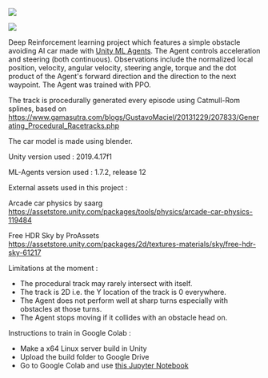 ![](AI-car-demo1.gif)


![](AI-car-demo2.gif)


Deep Reinforcement learning project which features a simple obstacle avoiding AI car made with [Unity ML Agents](https://github.com/Unity-Technologies/ml-agents).
The Agent controls acceleration and steering (both continuous). Observations include the normalized local position, velocity, angular velocity, steering angle, torque and the dot product of the Agent's forward direction and the direction to the next waypoint. The Agent was trained with PPO.

The track is procedurally generated every episode using Catmull-Rom splines, based on https://www.gamasutra.com/blogs/GustavoMaciel/20131229/207833/Generating_Procedural_Racetracks.php

The car model is made using blender.

Unity version used : 2019.4.17f1

ML-Agents version used : 1.7.2, release 12




External assets used in this project :

Arcade car physics by saarg
https://assetstore.unity.com/packages/tools/physics/arcade-car-physics-119484

Free HDR Sky by ProAssets
https://assetstore.unity.com/packages/2d/textures-materials/sky/free-hdr-sky-61217





Limitations at the moment :

- The procedural track may rarely intersect with itself.
- The track is 2D i.e. the Y location of the track is 0 everywhere.
- The Agent does not perform well at sharp turns especially with obstacles at those turns.
- The Agent stops moving if it collides with an obstacle head on.

Instructions to train in Google Colab :
- Make a x64 Linux server build in Unity
- Upload the build folder to Google Drive
- Go to Google Colab and use [this Jupyter Notebook](UnityProjects_MLAgents.ipynb)
